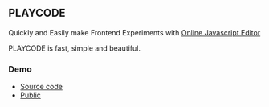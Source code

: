 ## PLAYCODE
Quickly and Easily make Frontend Experiments with [Online Javascript Editor](https://playcode.io/js-editor)

PLAYCODE is fast, simple and beautiful.

### Demo 
 - [Source code](https://playcode.io/santa?tabs=game.js&output)
 - [Public](http://santa.playcode.io)

